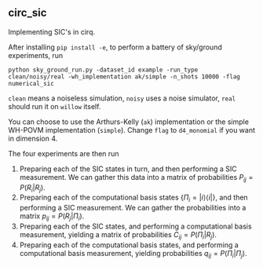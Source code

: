 ## circ_sic

Implementing SIC's in cirq.

After installing `pip install -e`, to perform a battery of sky/ground experiments, run

```python sky_ground_run.py -dataset_id example -run_type clean/noisy/real -wh_implementation ak/simple -n_shots 10000 -flag numerical_sic```

`clean` means a noiseless simulation, `noisy` uses a noise simulator, `real` should run it on `willow` itself.  

You can choose to use the Arthurs-Kelly (`ak`) implementation or the simple WH-POVM implementation (`simple`). Change `flag` to `d4_monomial` if you want in dimension 4.

The four experiments are then run

1. Preparing each of the SIC states in turn, and then performing a SIC measurement. We can gather this data into a matrix of probabilities $P_{ij} = P(R_i | R_j)$.
2. Preparing each of the computational basis states $\{ \Pi_i = |i\rangle\langle i| \}$, and then performing a SIC measurement. We can gather the probabilities into a matrix $p_{ij} = P(R_j | \Pi_i)$.
3. Preparing each of the SIC states, and performing a computational basis measurement, yielding a matrix of probabilities $C_{ij} = P(\Pi_i | R_j)$.
4. Preparing each of the computational basis states, and performing a computational basis measurement, yielding probabilities $q_{ij} = P(\Pi_i |\Pi_j)$.





